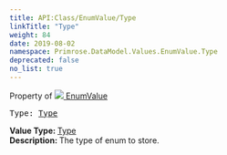 ```yaml
---
title: API:Class/EnumValue/Type
linkTitle: "Type"
weight: 84
date: 2019-08-02
namespace: Primrose.DataModel.Values.EnumValue.Type
deprecated: false
no_list: true
---
```

Property of <a href="/docs/api-reference/Class/EnumValue"><img src="/icons/silk/value.png"/>&nbsp;EnumValue</a>
<pre class="method-declaration">
Type: <a class="type" href="/docs/api-reference/System/Type">Type</a></pre>
<b>Value Type: </b>
<a class="type" href="/docs/api-reference/System/Type">Type</a>
<br/>
<b>Description: </b>
The type of enum to store.


